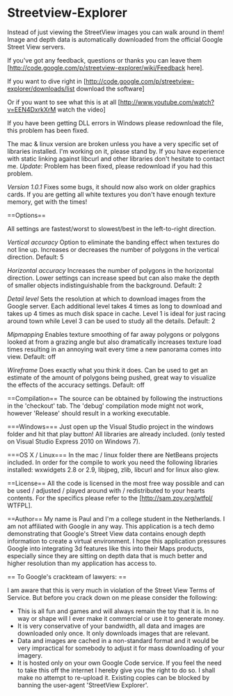 Streetview-Explorer
===================

Instead of just viewing the StreetView images you can walk around in them! Image and depth data is automatically downloaded from the official Google Street View servers.

If you've got any feedback, questions or thanks you can leave them [http://code.google.com/p/streetview-explorer/wiki/Feedback here].

If you want to dive right in [http://code.google.com/p/streetview-explorer/downloads/list download the software]

Or if you want to see what this is at all [http://www.youtube.com/watch?v=EEN4DxrkXrM watch the video]

If you have been getting DLL errors in Windows please redownload the file, this problem has been fixed.

The mac & linux version are broken unless you have a very specific set of libraries installed. I'm working on it, please stand by. If you have experience with static linking against libcurl and other libraries don't hesitate to contact me. *Update*: Problem has been fixed, please redownload if you had this problem.

*Version 1.0.1* Fixes some bugs, it should now also work on older graphics cards. If you are getting all white textures you don't have enough texture memory, get with the times!

==Options==

All settings are fastest/worst to slowest/best in the left-to-right direction.

*Vertical accuracy*
Option to eliminate the banding effect when textures do not line up. Increases or decreases the number of polygons in the vertical direction. Default: 5

*Horizontal accuracy*
Increases the number of polygons in the horizontal direction. Lower settings can increase speed but can also make the depth of smaller objects indistinguishable from the background. Default: 2

*Detail level*
Sets the resolution at which to download images from the Google server. Each additional level takes 4 times as long to download and takes up 4 times as much disk space in cache. Level 1 is ideal for just racing around town while Level 3 can be used to study all the details. Default: 2

*Mipmapping*
Enables texture smoothing of far away polygons or polygons looked at from a grazing angle but also dramatically increases texture load times resulting in an annoying wait every time a new panorama comes into view. Default: off

*Wireframe*
Does exactly what you think it does. Can be used to get an estimate of the amount of polygons being pushed, great way to visualize the effects of the accuracy settings. Default: off

==Compilation==
The source can be obtained by following the instructions in the 'checkout' tab. The 'debug' compilation mode might not work, however 'Release' should result in a working executable.

===Windows===
Just open up the Visual Studio project in the windows folder and hit that play button! All libraries are already included.
(only tested on Visual Studio Express 2010 on Windows 7).

===OS X / Linux===
In the mac / linux folder there are NetBeans projects included. In order for the compile to work you need the following libraries installed: wxwidgets 2.8 or 2.9, libjpeg, zlib, libcurl and for linux also glew.

==License==
All the code is licensed in the most free way possible and can be used / adjusted / played around with / redistributed to your hearts contents. For the specifics please refer to the [http://sam.zoy.org/wtfpl/ WTFPL].

==Author==
My name is Paul and I'm a college student in the Netherlands. I am not affiliated with Google in any way. This application is a tech demo demonstrating that Google's Street View data contains enough depth information to create a virtual environment. I hope this application pressures Google into integrating 3d features like this into their Maps products, especially since they are sitting on depth data that is much better and higher resolution than my application has access to.

== To Google's crackteam of lawyers: ==

I am aware that this is very much in violation of the Street View Terms of Service. But before you crack down on me please consider the following:

  * This is all fun and games and will always remain the toy that it is. In no way or shape will I ever make it commercial or use it to generate money.
  * It is very conservative of your bandwidth, all data and images are downloaded only once. It only downloads images that are relevant.
  * Data and images are cached in a non-standard format and it would be very impractical for somebody to adjust it for mass downloading of your imagery.
  * It is hosted only on your own Google Code service. If you feel the need to take this off the internet I hereby give you the right to do so. I shall make no attempt to re-upload it. Existing copies can be blocked by banning the user-agent 'StreetView Explorer'.
